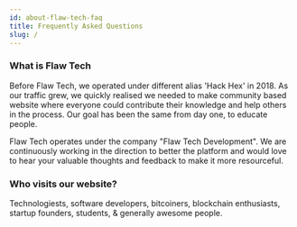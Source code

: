 ```yaml
---
id: about-flaw-tech-faq
title: Frequently Asked Questions
slug: /
---
```


### What is Flaw Tech

Before Flaw Tech, we operated under different alias 'Hack Hex' in 2018. As our traffic grew, we quickly realised we needed to make community based website where everyone could contribute their knowledge and help others in the process. Our goal has been the same from day one, to educate people.

Flaw Tech operates under the company "Flaw Tech Development". We are continuously working in the direction to better the platform and would love to hear your valuable thoughts and feedback to make it more resourceful.

### Who visits our website?

Technologiests, software developers, bitcoiners, blockchain enthusiasts, startup founders, students, & generally awesome people.
